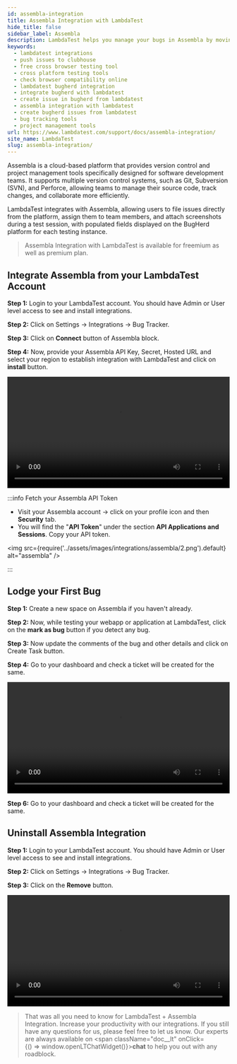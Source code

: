 ```yaml
---
id: assembla-integration
title: Assembla Integration with LambdaTest
hide_title: false 
sidebar_label: Assembla 
description: LambdaTest helps you manage your bugs in Assembla by moving them to project in a single click. All the details you provide in LambdaTest like task list, assignee, title and description would automatically be presented in the project on Assembla.
keywords:
  - lambdatest integrations
  - push issues to clubhouse
  - free cross browser testing tool
  - cross platform testing tools
  - check browser compatibility online
  - lambdatest bugherd integration
  - integrate bugherd with lambdatest
  - create issue in bugherd from lambdatest
  - assembla integration with lambdatest
  - create bugherd issues from lambdatest
  - bug tracking tools
  - project management tools
url: https://www.lambdatest.com/support/docs/assembla-integration/
site_name: LambdaTest
slug: assembla-integration/
---
```

<script type="application/ld+json"
      dangerouslySetInnerHTML={{ __html: JSON.stringify({
       "@context": "https://schema.org",
        "@type": "BreadcrumbList",
        "itemListElement": [{
          "@type": "ListItem",
          "position": 1,
          "name": "LambdaTest",
          "item": "https://www.lambdatest.com"
        },{
          "@type": "ListItem",
          "position": 2,
          "name": "Support",
          "item": "https://www.lambdatest.com/support/docs/"
        },{
          "@type": "ListItem",
          "position": 3,
          "name": "Assembla Integration",
          "item": "https://www.lambdatest.com/support/docs/assembla-integration/"
        }]
      })
    }}
></script>

Assembla is a cloud-based platform that provides version control and project management tools specifically designed for software development teams. It supports multiple version control systems, such as Git, Subversion (SVN), and Perforce, allowing teams to manage their source code, track changes, and collaborate more efficiently.

LambdaTest integrates with Assembla, allowing users to file issues directly from the platform, assign them to team members, and attach screenshots during a test session, with populated fields displayed on the BugHerd platform for each testing instance.

> Assembla Integration with LambdaTest is available for freemium as well as premium plan.

## Integrate Assembla from your LambdaTest Account

**Step 1:** Login to your LambdaTest account. You should have Admin or User level access to see and install integrations.

**Step 2:** Click on Settings -> Integrations -> Bug Tracker.

**Step 3:** Click on **Connect** button of Assembla block.

**Step 4:** Now, provide your Assembla API Key, Secret, Hosted URL and select your region to establish integration with LambdaTest and click on **install** button.

<video class="right-side" width="100%" controls id="vid">
<source src= {require('../assets/images/integrations/assembla/1.mp4').default} type="video/mp4" />
</video>

:::info Fetch your Assembla API Token

- Visit your Assembla account -> click on your profile icon and then **Security** tab.
- You will find the "**API Token**" under the section **API Applications and Sessions**. Copy your API token.

<img src={require('../assets/images/integrations/assembla/2.png').default} alt="assembla" />

:::

## Lodge your First Bug

**Step 1:** Create a new space on Assembla if you haven't already.

**Step 2:** Now, while testing your webapp or application at LambdaTest, click on the **mark as bug** button if you detect any bug.

**Step 3:** Now update the comments of the bug and other details and click on Create Task button.

**Step 4:** Go to your dashboard and check a ticket will be created for the same.

<video class="right-side" width="100%" controls id="vid">
<source src= {require('../assets/images/integrations/assembla/3.mp4').default} type="video/mp4" />
</video>

**Step 6:** Go to your dashboard and check a ticket will be created for the same.

## Uninstall Assembla Integration

**Step 1:** Login to your LambdaTest account. You should have Admin or User level access to see and install integrations.

**Step 2:** Click on Settings -> Integrations -> Bug Tracker.

**Step 3:** Click on the **Remove** button.

<video class="right-side" width="100%" controls id="vid">
<source src= {require('../assets/images/integrations/assembla/4.mp4').default} type="video/mp4" />
</video>

> That was all you need to know for LambdaTest + Assembla Integration. Increase your productivity with our integrations. If you still have any questions for us, please feel free to let us know. Our experts are always available on <span className="doc__lt" onClick={() => window.openLTChatWidget()}>**chat**</span> to help you out with any roadblock. 

